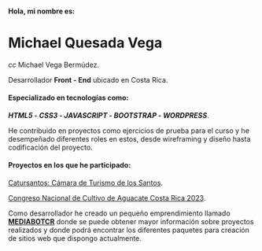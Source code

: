 #### Hola, mi nombre es:
# **Michael Quesada Vega**
_cc_ Michael Vega Bermúdez.

Desarrollador **Front - End** ubicado en Costa Rica.

#### Especializado en tecnologías como:

**_HTML5_ - _CSS3_ - _JAVASCRIPT_ - _BOOTSTRAP_ - _WORDPRESS_**.

He contribuido en proyectos como ejercicios de prueba para el curso y he desempeñado diferentes roles en estos, desde wireframing y diseño hasta codificación del proyecto.

#### Proyectos en los que he participado:

[Catursantos: Cámara de Turismo de los Santos](https://catursantos.com/).

[Congreso Nacional de Cultivo de Aguacate Costa Rica 2023](http://congresoaguacateina2023.infinityfreeapp.com/).

Como desarrollador he creado un pequeño emprendimiento llamado **[MEDIABOTCR](mediabotcr.com)** donde se puede obtener mayor información sobre proyectos realizados y donde podrá encontrar los diferentes paquetes para creación de sitios web que dispongo actualmente.